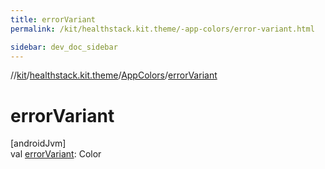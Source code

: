 ```yaml
---
title: errorVariant
permalink: /kit/healthstack.kit.theme/-app-colors/error-variant.html

sidebar: dev_doc_sidebar
---
```

//[kit](../../../kit.html)/[healthstack.kit.theme](../index.html)/[AppColors](index.html)/[errorVariant](error-variant.html)



# errorVariant



[androidJvm]\
val [errorVariant](error-variant.html): Color




